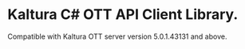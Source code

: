 # Kaltura C# OTT API Client Library.
Compatible with Kaltura OTT server version 5.0.1.43131 and above.
